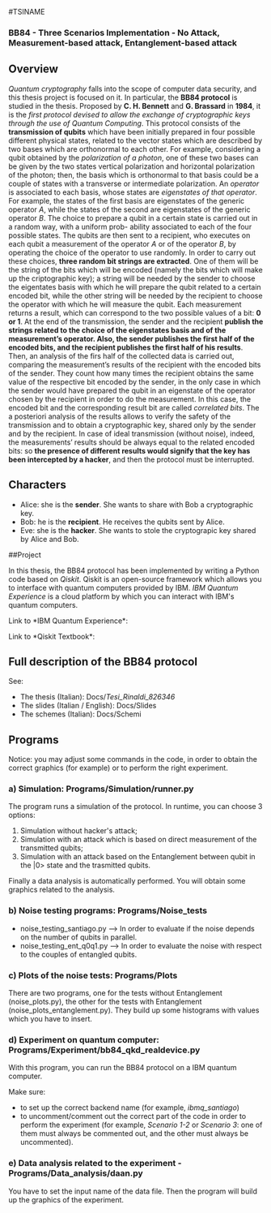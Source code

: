 #TSINAME

### BB84 - Three Scenarios Implementation - No Attack, Measurement-based attack, Entanglement-based attack

Overview
--------

*Quantum cryptography* falls into the scope of computer data security, and this thesis project is
focused on it. In particular, the **BB84 protocol** is studied in the thesis. Proposed by **C. H. Bennett**
and **G. Brassard** in **1984**, it is the *first protocol devised to allow the exchange of cryptographic keys*
*through the use of Quantum Computing*.
This protocol consists of the **transmission of qubits** which have been initially prepared in four
possible different physical states, related to the vector states which are described by two bases which
are orthonormal to each other. For example, considering a qubit obtained by the *polarization of a*
*photon*, one of these two bases can be given by the two states vertical polarization and horizontal
polarization of the photon; then, the basis which is orthonormal to that basis could be a couple of
states with a transverse or intermediate polarization. An *operator* is associated to each basis, whose
states are *eigenstates of that operator*. For example, the states of the first basis are eigenstates of the
generic operator *A*, while the states of the second are eigenstates of the generic operator *B*.
The choice to prepare a qubit in a certain state is carried out in a random way, with a uniform prob-
ability associated to each of the four possible states. The qubits are then sent to a recipient, who
executes on each qubit a measurement of the operator *A* or of the operator *B*, by operating the choice
of the operator to use randomly.
In order to carry out these choices, **three random bit strings are extracted**. One of them will be the
string of the bits which will be encoded (namely the bits which will make up the criptographic key);
a string will be needed by the sender to choose the eigentates basis with which he will prepare the
qubit related to a certain encoded bit, while the other string will be needed by the recipient to choose
the operator with which he will measure the qubit. Each measurement returns a result, which can
correspond to the two possible values of a bit: **0 or 1**.
At the end of the transmission, the sender and the recipient **publish the strings related to the choice**
**of the eigenstates basis and of the measurement’s operator. Also, the sender publishes the first half of**
**the encoded bits, and the recipient publishes the first half of his results**.
Then, an analysis of the firs half of the collected data is carried out, comparing the measurement’s results 
of the recipient with the encoded bits of the sender. They count how many times the recipient
obtains the same value of the respective bit encoded by the sender, in the only case in which the sender
would have prepared the qubit in an eigenstate of the operator chosen by the recipient in order to do
the measurement. In this case, the encoded bit and the corresponding result bit are called *correlated*
*bits*.
The a posteriori analysis of the results allows to verify the safety of the transmission and to obtain
a cryptographic key, shared only by the sender and by the recipient. In case of ideal transmission
(without noise), indeed, the measurements’ results should be always equal to the related encoded bits:
so **the presence of different results would signify that the key has been intercepted by a hacker**, and
then the protocol must be interrupted.

## Characters


* Alice: she is the **sender**. She wants to share with Bob a cryptographic key.
* Bob: he is the **recipient**. He receives the qubits sent by Alice.
* Eve: she is the **hacker**. She wants to stole the cryptograpic key shared by Alice and Bob.


##Project

In this thesis, the BB84 protocol has been implemented by writing a Python code based on *Qiskit*.
Qiskit is an open-source framework which allows you to interface with quantum computers provided by IBM.
*IBM Quantum Experience* is a cloud platform by which you can interact with IBM's quantum computers.

<p>Link to *IBM Quantum Experience*: <a href="https://www.google.com/search?channel=fs&client=ubuntu&q=ibm+quantum+experience"></a></p>
<p>Link to *Qiskit Textbook*: <a href="https://qiskit.org/textbook/preface.html"></a></p>

Full description of the BB84 protocol
-------------------------------------
See:
* The thesis (Italian): Docs/*Tesi_Rinaldi_826346*
* The slides (Italian / English): Docs/Slides
* The schemes (Italian): Docs/Schemi

## Programs

Notice: you may adjust some commands in the code, in order to obtain the correct graphics (for example) or to perform the right experiment.

### a) Simulation: Programs/Simulation/runner.py

The program runs a simulation of the protocol. In runtime, you can choose 3 options:
1. Simulation without hacker's attack;
2. Simulation with an attack which is based on direct measurement of the transmitted qubits;
3. Simulation with an attack based on the Entanglement between qubit in the |0> state and the trasmitted qubits.

Finally a data analysis is automatically performed. You will obtain some graphics related to the analysis.

### b) Noise testing programs: Programs/Noise_tests

* noise_testing_santiago.py --> In order to evaluate if the noise depends on the number of qubits in parallel.
* noise_testing_ent_q0q1.py --> In order to evaluate the noise with respect to the couples of entangled qubits.

### c) Plots of the noise tests: Programs/Plots

There are two programs, one for the tests without Entanglement (noise_plots.py), 
the other for the tests with Entanglement (noise_plots_entanglement.py).
They build up some histograms with values which you have to insert.

### d) Experiment on quantum computer: Programs/Experiment/bb84_qkd_realdevice.py

With this program, you can run the BB84 protocol on a IBM quantum computer.

Make sure:
* to set up the correct backend name (for example, *ibmq_santiago*)
* to uncomment/comment out the correct part of the code in order to perform the experiment (for example, *Scenario 1-2* or *Scenario 3*: one of them must always be commented out, and the other must always be uncommented).

### e) Data analysis related to the experiment - Programs/Data_analysis/daan.py

You have to set the input name of the data file. Then the program will build up the graphics of the experiment.

